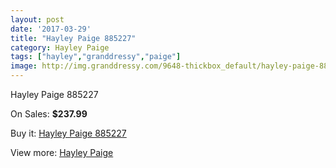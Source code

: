 ```yaml
---
layout: post
date: '2017-03-29'
title: "Hayley Paige 885227"
category: Hayley Paige
tags: ["hayley","granddressy","paige"]
image: http://img.granddressy.com/9648-thickbox_default/hayley-paige-885227.jpg
---
```

Hayley Paige 885227

On Sales: **$237.99**
<a href="https://www.granddressy.com/en/hayley-paige/8836-hayley-paige-885227.html"><amp-img layout="responsive" width="600" height="600" src="//img.granddressy.com/9648-thickbox_default/hayley-paige-885227.jpg" alt="Hayley Paige 885227 0" /></a>
<a href="https://www.granddressy.com/en/hayley-paige/8836-hayley-paige-885227.html"><amp-img layout="responsive" width="600" height="600" src="//img.granddressy.com/9649-thickbox_default/hayley-paige-885227.jpg" alt="Hayley Paige 885227 1" /></a>

Buy it: [Hayley Paige 885227](https://www.granddressy.com/en/hayley-paige/8836-hayley-paige-885227.html "Hayley Paige 885227")

View more: [Hayley Paige](https://www.granddressy.com/en/35-hayley-paige "Hayley Paige")